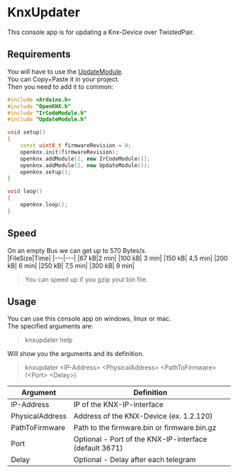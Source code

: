 # KnxUpdater

This console app is for updating a Knx-Device over TwistedPair.  


## Requirements
You will have to use the [UpdateModule](https://github.com/thewhobox/KNX-IRModul/blob/master/src/UpdateModule.h).  
You can Copy+Paste it in your project.  
Then you need to add it to common:
```C++
#include <Arduino.h>
#include "OpenKNX.h"
#include "IrCodeModule.h"
#include "UpdateModule.h"

void setup()
{
	const uint8_t firmwareRevision = 0;
	openknx.init(firmwareRevision);
	openknx.addModule(1, new IrCodeModule());
	openknx.addModule(2, new UpdateModule());
	openknx.setup();
}

void loop()
{
	openknx.loop();
}
```

## Speed
On an empty Bus we can get up to 570 Bytes/s.  
|FileSize|Time|
|---|---|
|67 kB|2 min|
|100 kB| 3 min|
|150 kB| 4,5 min|
|200 kB| 6 min|
|250 kB| 7,5 min|
|300 kB| 9 min|


>You can speed up if you gzip yout bin file.

## Usage
You can use this console app on windows, linux or mac.  
The specified arguments are:  
>knxupdater help

Will show you the arguments and its definition.

>knxupdater \<IP-Address> \<PhysicalAddress> \<PathToFirmware> (\<Port> \<Delay>)

|Argument|Definition|
|---|---|
|IP-Address|IP of the KNX-IP-interface|
|PhysicalAddress|Address of the KNX-Device (ex. 1.2.120)|
|PathToFirmware|Path to the firmware.bin or firmware.bin.gz|
|Port|Optional - Port of the KNX-IP-interface (default 3671)|
|Delay|Optional - Delay after each telegram|
